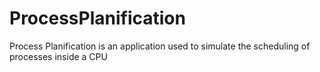 # ProcessPlanification
 Process Planification is an application used to simulate the scheduling of processes inside a CPU
